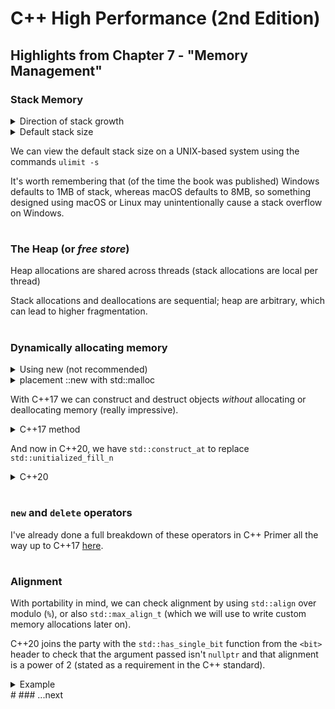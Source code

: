 # C++ High Performance (2nd Edition)

## Highlights from Chapter 7 - "Memory Management"

### Stack Memory
<details> 
  <summary>Direction of stack growth</summary>
  
  ```cpp
  #include <iostream>

void f1() {
    int i = 0;
    std::cout << "f1()  : " << std::addressof(i) << '\n';
}

void f2() {
    int i = 0;
    std::cout << "f2()  : " << std::addressof(i) << '\n';
    f1();
}

int main() {
    int i = 0;
    std::cout << "main(): " << std::addressof(i) << '\n';

    f2();
    f1();

    return 0;
}

// - - - - - - - - - - - - - - - - - - - - - - - - - - - - - - - - - - - - -
// OUTPUT  - - - - - - - - - - - - - - - - - - - - - - - - - - - - - - - - -
// - - - - - - - - - - - - - - - - - - - - - - - - - - - - - - - - - - - - -

// main(): 0x7ff7bfeff168
// f2()  : 0x7ff7bfeff14c
// f1()  : 0x7ff7bfeff12c
// f1()  : 0x7ff7bfeff14c
// Program ended with exit code: 0
  ```
  
</details>

<details> 
  <summary>Default stack size</summary>
  
  ```cpp
  #include <iostream>

void func(std::byte *stack_bottom_order) {
    std::byte data[1024];
    
    std::cout << stack_bottom_order - data << '\n';
    
    func(stack_bottom_order);
}

int main()
{
    std::byte b;
    
    func(&b);
    
    return 0;
}

// - - - - - - - - - - - - - - - - - - - - - - - - - - - - - - - - - - - - - -
// OUTPUT  - - - - - - - - - - - - - - - - - - - - - - - - - - - - - - - - - -
// - - - - - - - - - - - - - - - - - - - - - - - - - - - - - - - - - - - - - -

// 1067
// 2139
// 3211
// 4283
// ...
// 8378747
// 8379819
// 8380891
// 8381963
  ```
  
</details>

We can view the default stack size on a UNIX-based system using the commands `ulimit -s`
  
It's worth remembering that (of the time the book was published) Windows defaults to 1MB of stack, whereas macOS defaults to 8MB, so something designed using macOS or Linux may unintentionally cause a stack overflow on Windows.
#
### The Heap (or _free store_)
Heap allocations are shared across threads (stack allocations are local per thread)
  
Stack allocations and deallocations are sequential; heap are arbitrary, which can lead to higher fragmentation.
#
### Dynamically allocating memory
<details>
  <summary>Using new (not recommended)</summary>
  
  ```cpp
  class User {
public:
    User(std::string&& name) : name_(name)
    {
        std::cout << "user \"" << name << "\" created" << std::endl;
    }
    
    ~User()
    {
        std::cout << "deleting " << name_ << "..." << std::endl;
    }
    
    void print_name() { std::cout << name_ << std::endl; }
private:
    std::string name_;
};

int main()
{
    User *u1 = new User("John");
    
    u1->print_name();
    
    delete u1;
    u1 = nullptr;
    
    return 0;
}

// - - - - - - - - - - - - - - - - - - - - - - - - - - - - - - - - - - - - - -
// OUTPUT  - - - - - - - - - - - - - - - - - - - - - - - - - - - - - - - - - -
// - - - - - - - - - - - - - - - - - - - - - - - - - - - - - - - - - - - - - -
  
// user "John" created
// John
// deleting John...
// Program ended with exit code: 0
  ```
  
</details>
  
<details>
  <summary>placement ::new with std::malloc</summary>
  
  ```cpp
  #include <string>
#include <iostream>

class User {
public:
    User(std::string&& name) : name_(name)
    {
        std::cout << "user \"" << name << "\" created using std::malloc and ::new" << std::endl;
    }
    
    ~User()
    {
        std::cout << "deleting " << name_ << "..." << std::endl;
    }
    
    void print_name() { std::cout << name_ << std::endl; }
    
private:
    std::string name_;
};

int main()
{
    void *memory = std::malloc(sizeof(User));
    User *u1 = ::new(memory) User("John");
    
    u1->print_name();
    
    u1->~User();
    std::free(memory);
    
    return 0;
}
  
// - - - - - - - - - - - - - - - - - - - - - - - - - - - - - - - - - - - - - -
// OUTPUT  - - - - - - - - - - - - - - - - - - - - - - - - - - - - - - - - - -
// - - - - - - - - - - - - - - - - - - - - - - - - - - - - - - - - - - - - - -

// user "John" created using std::malloc and ::new
// John
// deleting John...
// Program ended with exit code: 0
  ```
  
</details>

With C++17 we can construct and destruct objects _without_ allocating or deallocating memory (really impressive).
  
<details>
  <summary>C++17 method</summary>
  
  ```cpp
  #include <string>
#include <iostream>
#include <memory>

class User {
public:
    User(std::string&& name) : name_(name)
    {
        std::cout << "user \"" << name << "\" created using reinterpret_cast and std::unitialized_fill_at" << std::endl;
    }
    
    ~User()
    {
        std::cout << "deleting " << name_ << "..." << std::endl;
    }
    
    void print_name() { std::cout << name_ << std::endl; }
    
private:
    std::string name_;
};

int main()
{
    void *memory = std::malloc(sizeof(User));
    
    User *user_ptr = reinterpret_cast<User*>(memory);
    
    std::uninitialized_fill_n(user_ptr, 1, User("John"));
    
    user_ptr->print_name();
    
    std::destroy_at(user_ptr);
    std::free(memory);
    
    return 0;
}

  ```
  
</details>
  
And now in C++20, we have `std::construct_at` to replace `std::unitialized_fill_n`
  
  
<details>
  <summary>C++20</summary>
  
  ```cpp
  #include <string>
#include <iostream>
#include <memory>

class User {
public:
    User(std::string&& name) : name_(name)
    {
        std::cout << "user \"" << name << "\" created using reinterpret_case and std::construct_at" << std::endl;
    }
    
    ~User()
    {
        std::cout << "deleting " << name_ << "..." << std::endl;
    }
    
    void print_name() { std::cout << name_ << std::endl; }
    
private:
    std::string name_;
};

int main()
{
    void *memory = std::malloc(sizeof(User));
    
    User *user_ptr = reinterpret_cast<User*>(memory);
    
    std::construct_at(user_ptr, User("John"));
    
    user_ptr->print_name();
    
    std::destroy_at(user_ptr);
    std::free(memory);
    
    return 0;
}

  ```
</details>

#
### `new` and `delete` operators
I've already done a full breakdown of these operators in C++ Primer all the way up to C++17 [here](https://github.com/ITHelpDec/CPP-Primer/blob/f0b1d8cba07f2b00accf0937696cb11cd8a85898/Chapter%2019%20–%20Specialised%20Tools%20and%20Techniques/19.01.cpp).
#
### Alignment
With portability in mind, we can check alignment by using `std::align` over modulo (`%`), or also `std::max_align_t` (which we will use to write custom memory allocations later on).

C++20 joins the party with the `std::has_single_bit` function from the `<bit>` header to check that the argument passed isn't `nullptr` and that alignment is a power of 2 (stated as a requirement in the C++ standard).
<details>
  <summary>Example</summary>
  
  ```cpp
  #include <iostream>
#include <memory>
#include <cassert>
#include <bit>

bool is_aligned(void* ptr, std::size_t alignment) {
    assert(ptr != nullptr);
    assert(std::has_single_bit(alignment));

    std::size_t s = std::numeric_limits<std::size_t>::max();

    void *aligned_ptr = ptr;

    std::align(alignment, 1, aligned_ptr, s);

    return ptr == aligned_ptr;
}

int main()
{
    int *p = new int;
    assert(is_aligned(p, 4ul));

    std::cout << "*p is aligned" << std::endl;

    return 0;
}
  ```
  
</details>
#
### ...next

